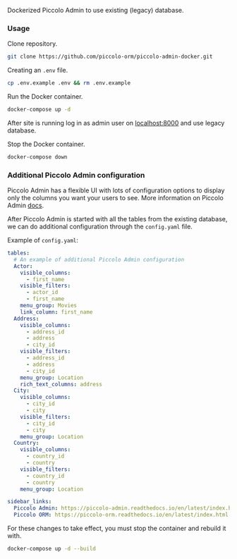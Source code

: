 Dockerized Piccolo Admin to use existing (legacy) database.

### Usage

Clone repository.

```bash
git clone https://github.com/piccolo-orm/piccolo-admin-docker.git
```

Creating an `.env` file.

```bash
cp .env.example .env && rm .env.example
```

Run the Docker container.

```bash
docker-compose up -d
```

After site is running log in as admin user on [localhost:8000](http://localhost:8000) and use legacy database.

Stop the Docker container.

```bash
docker-compose down
```

### Additional Piccolo Admin configuration

Piccolo Admin has a flexible UI with lots of configuration options to display only the columns you want your users to see. More information on Piccolo Admin [docs](https://piccolo-admin.readthedocs.io/en/latest/index.html).

After Piccolo Admin is started with all the tables from the existing database, we can do additional configuration through the `config.yaml` file. 

Example of `config.yaml`:

```yaml
tables:
  # An example of additional Piccolo Admin configuration
  Actor:
    visible_columns:
      - first_name
    visible_filters:
      - actor_id
      - first_name
    menu_group: Movies
    link_column: first_name
  Address:
    visible_columns:
      - address_id
      - address
      - city_id
    visible_filters:
      - address_id
      - address
      - city_id
    menu_group: Location
    rich_text_columns: address
  City:
    visible_columns:
      - city_id
      - city
    visible_filters:
      - city_id
      - city
    menu_group: Location
  Country:
    visible_columns:
      - country_id
      - country
    visible_filters:
      - country_id
      - country
    menu_group: Location

sidebar_links:
  Piccolo Admin: https://piccolo-admin.readthedocs.io/en/latest/index.html
  Piccolo ORM: https://piccolo-orm.readthedocs.io/en/latest/index.html
```

For these changes to take effect, you must stop the container and rebuild it with.

```bash
docker-compose up -d --build
```